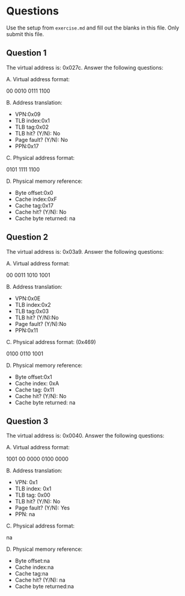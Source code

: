 # Questions

Use the setup from `exercise.md` and fill out the blanks in this file. Only submit this file.

## Question 1

The virtual address is: 0x027c. Answer the following questions:

A. Virtual address format: 

00 0010 0111 1100


B. Address translation:
  - VPN:0x09
  - TLB index:0x1
  - TLB tag:0x02
  - TLB hit? (Y/N): No
  - Page fault? (Y/N): No
  - PPN:0x17

C. Physical address format: 


0101 1111 1100


D. Physical memory reference:
  - Byte offset:0x0
  - Cache index:0xF
  - Cache tag:0x17
  - Cache hit? (Y/N): No
  - Cache byte returned: na

## Question 2

The virtual address is: 0x03a9. Answer the following questions:

A. Virtual address format:

00 0011 1010 1001 

B. Address translation:
  - VPN:0x0E
  - TLB index:0x2
  - TLB tag:0x03
  - TLB hit? (Y/N):No
  - Page fault? (Y/N):No
  - PPN:0x11

C. Physical address format: (0x469)

0100 0110 1001 

D. Physical memory reference:
  - Byte offset:0x1
  - Cache index: 0xA
  - Cache tag: 0x11
  - Cache hit? (Y/N): No
  - Cache byte returned: na

## Question 3

The virtual address is: 0x0040. Answer the following questions:

A. Virtual address format: 

1001 00 0000 0100 0000

B. Address translation:
  - VPN: 0x1
  - TLB index: 0x1
  - TLB tag: 0x00
  - TLB hit? (Y/N): No
  - Page fault? (Y/N): Yes 
  - PPN: na

C. Physical address format:

na

D. Physical memory reference:
  - Byte offset:na
  - Cache index:na
  - Cache tag:na
  - Cache hit? (Y/N): na
  - Cache byte returned:na